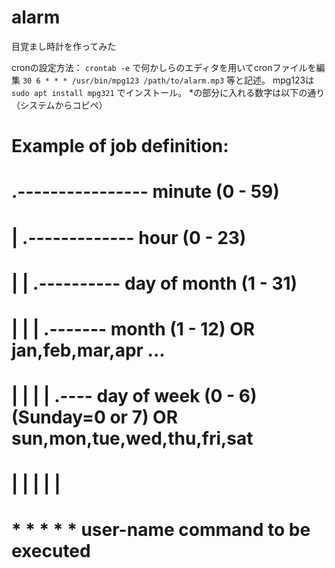 # alarm
目覚まし時計を作ってみた

cronの設定方法：
```crontab -e```
で何かしらのエディタを用いてcronファイルを編集
```30 6 * * * /usr/bin/mpg123 /path/to/alarm.mp3```
等と記述。
mpg123は
```sudo apt install mpg321```
でインストール。
*の部分に入れる数字は以下の通り（システムからコピペ）

# Example of job definition:
# .---------------- minute (0 - 59)
# |  .------------- hour (0 - 23)
# |  |  .---------- day of month (1 - 31)
# |  |  |  .------- month (1 - 12) OR jan,feb,mar,apr ...
# |  |  |  |  .---- day of week (0 - 6) (Sunday=0 or 7) OR sun,mon,tue,wed,thu,fri,sat
# |  |  |  |  |
# *  *  *  *  * user-name command to be executed
